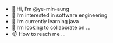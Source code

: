 - 👋 Hi, I’m @ye-min-aung
- 👀 I’m interested in software engineering
- 🌱 I’m currently learning java
- 💞️ I’m looking to collaborate on ...
- 📫 How to reach me ...

<!---
ye-min-aung/ye-min-aung is a ✨ special ✨ repository because its `README.md` (this file) appears on your GitHub profile.
You can click the Preview link to take a look at your changes.
--->
